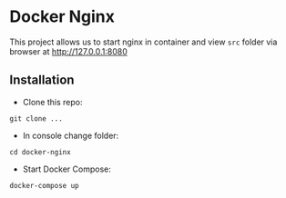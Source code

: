 # Docker Nginx

This project allows us to start nginx in container and view `src` folder via browser at http://127.0.0.1:8080

## Installation

- Clone this repo:

```
git clone ...
```

- In console change folder:

```
cd docker-nginx
```

- Start Docker Compose:

```
docker-compose up
```
